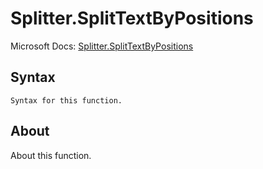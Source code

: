 # Splitter.SplitTextByPositions

Microsoft Docs: [Splitter.SplitTextByPositions](https://docs.microsoft.com/en-us/powerquery-m/splitter-splittextbypositions)

## Syntax

```
Syntax for this function.
```

## About

About this function.

